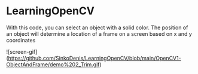 # LearningOpenCV

With this code, you can select an object with a solid color. The position of an object will determine a location of a frame on a screen based on x and y coordinates

![screen-gif] (https://github.com/SinkoDenis/LearningOpenCV/blob/main/OpenCV1-ObjectAndFrame/demo%202_Trim.gif)
